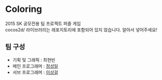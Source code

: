 # Coloring
2015 SK 공모전용 팀 프로젝트 퍼즐 게임<br>
cocos2d/ 라이브러리는 레포지토리에 포함되어 있지 않습니다. 알아서 넣어주세요!<br>
## 팀 구성
* 기획 및 그래픽 : 최현빈
* 메인 프로그래머 : [정성일]
* 서브 프로그래머 : [이상걸]

[정성일]:https://github.com/Usagination
[이상걸]:https://github.com/SangGeolLee
